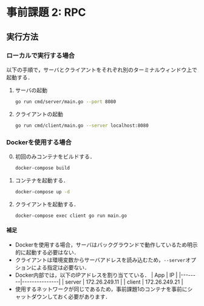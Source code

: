 # 事前課題 2: RPC

## 実行方法

### ローカルで実行する場合
以下の手順で，サーバとクライアントをそれぞれ別のターミナルウィンドウ上で起動する．

1. サーバの起動
    ```sh
    go run cmd/server/main.go --port 8080
    ```
2. クライアントの起動
    ```sh
    go run cmd/client/main.go --server localhost:8080
    ```

### Dockerを使用する場合
0. 初回のみコンテナをビルドする．
    ```sh
    docker-compose build
    ```
1. コンテナを起動する．
    ```sh
    docker-compose up -d
    ```
2. クライアントを起動する．
    ```sh
    docker-compose exec client go run main.go
    ```

#### 補足
- Dockerを使用する場合，サーバはバックグラウンドで動作しているため明示的に起動する必要はない．
- クライアントは環境変数からサーバアドレスを読み込むため，`--server`オプションによる指定は必要ない．
- Docker内部では，以下のIPアドレスを割り当てている．
    | App    | IP            |
    |--------|---------------|
    | server | 172.26.249.11 |
    | client | 172.26.249.21 |
- 使用するネットワークが同じであるため，事前課題1のコンテナを事前にシャットダウンしておく必要があります．
